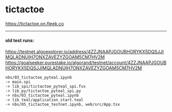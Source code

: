 # tictactoe


https://tictactoe.on.fleek.co


---


#### old test runs:

https://testnet.algoexplorer.io/address/4ZZJNAAPJGOUBHORYKX5DQSJJIMQLADNUIH7ONXZAVEZYZGOAM5CM7HV2M
https://goalseeker.purestake.io/algorand/testnet/account/4ZZJNAAPJGOUBHORYKX5DQSJJIMQLADNUIH7ONXZAVEZYZGOAM5CM7HV2M

```
nbs/03_tictactoe_pyteal.ipynb
-> main.spi
-> lib_spi/tictactoe_pyteal_spi.fsx
-> lib_py/tictactoe_pyteal_spi.py
-> nbs/03_tictactoe_pyteal.ipynb
-> lib_teal/application_start.teal
-> nbs/05_tictactoe_testnet.ipynb, web/src/App.tsx
```

